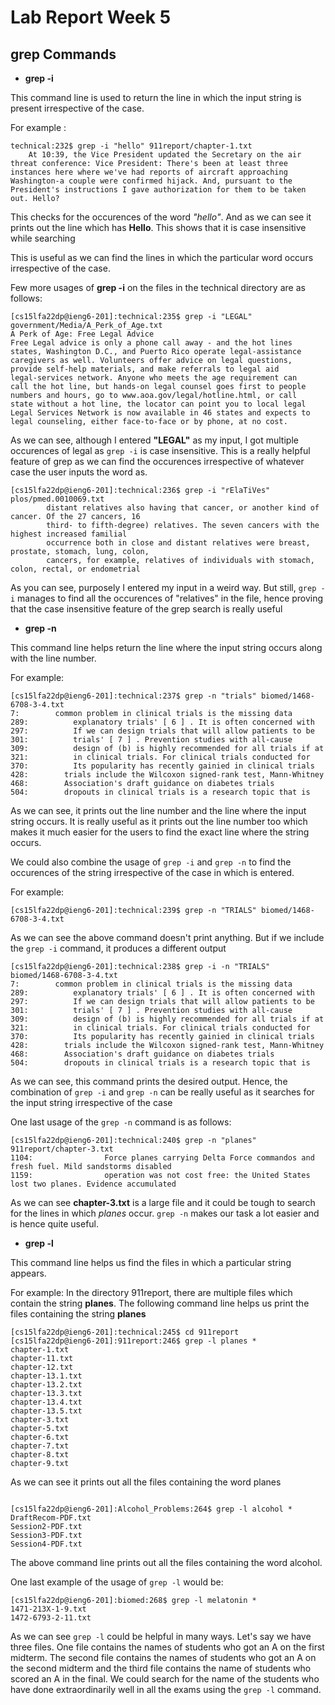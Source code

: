 # Lab Report Week 5
## grep Commands
* **grep -i**

This command line is used to return the line in which the input string is present irrespective of the case.

For example :

```
technical:232$ grep -i "hello" 911report/chapter-1.txt
    At 10:39, the Vice President updated the Secretary on the air threat conference: Vice President: There's been at least three instances here where we've had reports of aircraft approaching Washington-a couple were confirmed hijack. And, pursuant to the President's instructions I gave authorization for them to be taken out. Hello? 

```

This checks for the occurences of the word *"hello"*. And as we can see it prints out the line which has **Hello**. This shows that it is case insensitive while searching

This is useful as we can find the lines in which the particular word occurs irrespective of the case.

Few more usages of **grep -i** on the files in the technical directory are as follows:

```
[cs15lfa22dp@ieng6-201]:technical:235$ grep -i "LEGAL" government/Media/A_Perk_of_Age.txt
A Perk of Age: Free Legal Advice
Free Legal advice is only a phone call away - and the hot lines
states, Washington D.C., and Puerto Rico operate legal-assistance
caregivers as well. Volunteers offer advice on legal questions,
provide self-help materials, and make referrals to legal aid
legal-services network. Anyone who meets the age requirement can
call the hot line, but hands-on legal counsel goes first to people
numbers and hours, go to www.aoa.gov/legal/hotline.html, or call
state without a hot line, the locator can point you to local legal
Legal Services Network is now available in 46 states and expects to
legal counseling, either face-to-face or by phone, at no cost.

```
As we can see, although I entered **"LEGAL"** as my input, I got multiple occurences of legal as `grep -i` is case insensitive. This is a really helpful feature of grep as we can find the occurences irrespective of whatever case the user inputs the word as.

```
[cs15lfa22dp@ieng6-201]:technical:236$ grep -i "rElaTiVes" plos/pmed.0010069.txt 
        distant relatives also having that cancer, or another kind of cancer. Of the 27 cancers, 16
        third- to fifth-degree) relatives. The seven cancers with the highest increased familial
        occurrence both in close and distant relatives were breast, prostate, stomach, lung, colon,
        cancers, for example, relatives of individuals with stomach, colon, rectal, or endometrial

```
As you can see, purposely I entered my input in a weird way. But still, `grep -i` manages to find all the occurences of "relatives" in the file, hence proving that the case insensitive feature of the grep search is really useful

* **grep -n**

This command line helps return the line where the input string occurs along with the line number.

For example:

```
[cs15lfa22dp@ieng6-201]:technical:237$ grep -n "trials" biomed/1468-6708-3-4.txt
7:        common problem in clinical trials is the missing data
289:          explanatory trials' [ 6 ] . It is often concerned with
297:          If we can design trials that will allow patients to be
301:          trials' [ 7 ] . Prevention studies with all-cause
309:          design of (b) is highly recommended for all trials if at
321:          in clinical trials. For clinical trials conducted for
370:          Its popularity has recently gainied in clinical trials
428:        trials include the Wilcoxon signed-rank test, Mann-Whitney
468:        Association's draft guidance on diabetes trials
504:        dropouts in clinical trials is a research topic that is

```
As we can see, it prints out the line number and the line where the input string occurs. It is really useful as it prints out the line number too which makes it much easier for the users to find the exact line where the string occurs.

We could also combine the usage of `grep -i` and `grep -n` to find the occurences of the string irrespective of the case in which is entered.

For example:


`[cs15lfa22dp@ieng6-201]:technical:239$ grep -n "TRIALS" biomed/1468-6708-3-4.txt`

As we can see the above command doesn't print anything. But if we include the `grep -i` command, it produces a different output

```
[cs15lfa22dp@ieng6-201]:technical:238$ grep -i -n "TRIALS" biomed/1468-6708-3-4.txt
7:        common problem in clinical trials is the missing data
289:          explanatory trials' [ 6 ] . It is often concerned with
297:          If we can design trials that will allow patients to be
301:          trials' [ 7 ] . Prevention studies with all-cause
309:          design of (b) is highly recommended for all trials if at
321:          in clinical trials. For clinical trials conducted for
370:          Its popularity has recently gainied in clinical trials
428:        trials include the Wilcoxon signed-rank test, Mann-Whitney
468:        Association's draft guidance on diabetes trials
504:        dropouts in clinical trials is a research topic that is

```
As we can see, this command prints the desired output. Hence, the combination of `grep -i` and `grep -n` can be really useful as it searches for the input string irrespective of the case

One last usage of the `grep -n` command is as follows:

```
[cs15lfa22dp@ieng6-201]:technical:240$ grep -n "planes" 911report/chapter-3.txt
1104:                Force planes carrying Delta Force commandos and fresh fuel. Mild sandstorms disabled
1159:                operation was not cost free: the United States lost two planes. Evidence accumulated

```
As we can see **chapter-3.txt** is a large file and it could be tough to search for the lines in which *planes* occur. `grep -n` makes our task a lot easier and is hence quite useful.

* **grep -l**

This command line helps us find the files in which a particular string appears.

For example: In the directory 911report, there are multiple files which contain the string **planes**. The following command line helps us print the files containing the string **planes**

```
[cs15lfa22dp@ieng6-201]:technical:245$ cd 911report
[cs15lfa22dp@ieng6-201]:911report:246$ grep -l planes *
chapter-1.txt
chapter-11.txt
chapter-12.txt
chapter-13.1.txt
chapter-13.2.txt
chapter-13.3.txt
chapter-13.4.txt
chapter-13.5.txt
chapter-3.txt
chapter-5.txt
chapter-6.txt
chapter-7.txt
chapter-8.txt
chapter-9.txt

```
As we can see it prints out all the files containing the word planes
```

[cs15lfa22dp@ieng6-201]:Alcohol_Problems:264$ grep -l alcohol *
DraftRecom-PDF.txt
Session2-PDF.txt
Session3-PDF.txt
Session4-PDF.txt

```
The above command line prints out all the files containing the word alcohol.

One last example of the usage of `grep -l` would be:
```
[cs15lfa22dp@ieng6-201]:biomed:268$ grep -l melatonin *
1471-213X-1-9.txt
1472-6793-2-11.txt
```
As we can see `grep -l` could be helpful in many ways. Let's say we have three files. One file contains the names of students who got an A on the first midterm. The second file contains the names of students who got an A on the second midterm and the third file contains the name of students who scored an A in the final. We could search for the name of the students who have done extraordinarily well in all the exams using the `grep -l` command.

